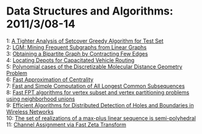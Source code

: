 # Data Structures and Algorithms: 2011/3/08-14  
1: [A Tighter Analysis of Setcover Greedy Algorithm for Test Set](https://doi.org/10.48550/arXiv.0705.1750)  
2: [LGM: Mining Frequent Subgraphs from Linear Graphs](https://doi.org/10.48550/arXiv.1102.4480)  
3: [Obtaining a Bipartite Graph by Contracting Few Edges](https://doi.org/10.48550/arXiv.1102.5441)  
4: [Locating Depots for Capacitated Vehicle Routing](https://doi.org/10.48550/arXiv.1103.0985)  
5: [Polynomial cases of the Discretizable Molecular Distance Geometry  Problem](https://doi.org/10.48550/arXiv.1103.1264)  
6: [Fast Approximation of Centrality](https://doi.org/10.48550/arXiv.cs/0009005)  
7: [Fast and Simple Computation of All Longest Common Subsequences](https://doi.org/10.48550/arXiv.cs/0211001)  
8: [Fast FPT algorithms for vertex subset and vertex partitioning problems  using neighborhood unions](https://doi.org/10.48550/arXiv.0903.4796)  
9: [Efficient Algorithms for Distributed Detection of Holes and Boundaries  in Wireless Networks](https://doi.org/10.48550/arXiv.1103.1771)  
10: [The set of realizations of a max-plus linear sequence is semi-polyhedral](https://doi.org/10.48550/arXiv.1010.3685)  
11: [Channel Assignment via Fast Zeta Transform](https://doi.org/10.48550/arXiv.1103.2275)  